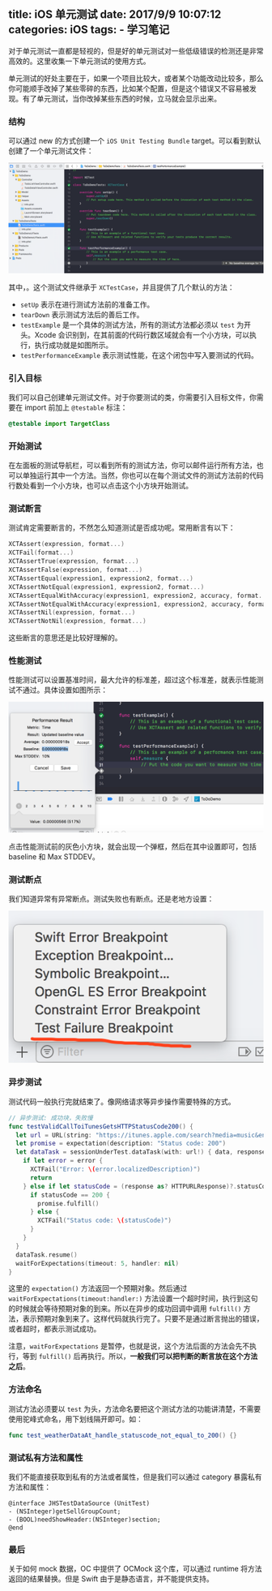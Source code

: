 title: iOS 单元测试
date: 2017/9/9 10:07:12  
categories: iOS
tags:
	- 学习笔记
---

对于单元测试一直都是轻视的，但是好的单元测试对一些低级错误的检测还是非常高效的。这里收集一下单元测试的使用方式。

<!--more-->

单元测试的好处主要在于，如果一个项目比较大，或者某个功能改动比较多，那么你可能顺手改掉了某些零碎的东西，比如某个配置，但是这个错误又不容易被发现。有了单元测试，当你改掉某些东西的时候，立马就会显示出来。

### 结构

可以通过 new 的方式创建一个 `iOS Unit Testing Bundle`  target。可以看到默认创建了一个单元测试文件：

![](https://github.com/zhang759740844/MyImgs/blob/master/MyBlog/unitTest1.png?raw=true)

其中，。这个测试文件继承于 `XCTestCase`，并且提供了几个默认的方法：

- `setUp` 表示在进行测试方法前的准备工作。
- `tearDown` 表示测试方法后的善后工作。
- `testExample` 是一个具体的测试方法，所有的测试方法都必须以 `test` 为开头。Xcode 会识别到，在其前面的代码行数区域就会有一个小方块，可以执行，执行成功就是如图所示。
- `testPerformanceExample` 表示测试性能，在这个闭包中写入要测试的代码。

### 引入目标

我们可以自己创建单元测试文件。对于你要测试的类，你需要引入目标文件，你需要在 import 前加上 `@testable` 标注：

```swift
@testable import TargetClass
```

### 开始测试

在左面板的测试导航栏，可以看到所有的测试方法，你可以邮件运行所有方法，也可以单独运行其中一个方法。当然，你也可以在每个测试文件的测试方法前的代码行数处看到一个小方块，也可以点击这个小方块开始测试。

### 测试断言

测试肯定需要断言的，不然怎么知道测试是否成功呢。常用断言有以下：

```swift
XCTAssert(expression, format...)
XCTFail(format...)
XCTAssertTrue(expression, format...)
XCTAssertFalse(expression, format...)
XCTAssertEqual(expression1, expression2, format...)
XCTAssertNotEqual(expression1, expression2, format...)
XCTAssertEqualWithAccuracy(expression1, expression2, accuracy, format...)
XCTAssertNotEqualWithAccuracy(expression1, expression2, accuracy, format...)
XCTAssertNil(expression, format...)
XCTAssertNotNil(expression, format...)
```

这些断言的意思还是比较好理解的。

### 性能测试

性能测试可以设置基准时间，最大允许的标准差，超过这个标准差，就表示性能测试不通过。具体设置如图所示：

![](https://github.com/zhang759740844/MyImgs/blob/master/MyBlog/unitTest3.png?raw=true)

点击性能测试前的灰色小方块，就会出现一个弹框，然后在其中设置即可，包括 baseline 和 Max STDDEV。

### 测试断点

我们知道异常有异常断点。测试失败也有断点。还是老地方设置：

![](https://github.com/zhang759740844/MyImgs/blob/master/MyBlog/unitTest4.png?raw=true)

### 异步测试

测试代码一般执行完就结束了。像网络请求等异步操作需要特殊的方式。

```swift
// 异步测试: 成功块，失败慢
func testValidCallToiTunesGetsHTTPStatusCode200() {
  let url = URL(string: "https://itunes.apple.com/search?media=music&entity=song&term=abba")
  let promise = expectation(description: "Status code: 200")
  let dataTask = sessionUnderTest.dataTask(with: url!) { data, response, error in
    if let error = error {
      XCTFail("Error: \(error.localizedDescription)")
      return
    } else if let statusCode = (response as? HTTPURLResponse)?.statusCode {
      if statusCode == 200 {
        promise.fulfill()
      } else {
        XCTFail("Status code: \(statusCode)")
      }
    }
  }
  dataTask.resume()
  waitForExpectations(timeout: 5, handler: nil)
}
```

这里的 `expectation()` 方法返回一个预期对象。然后通过 `waitForExpectations(timeout:handler:)` 方法设置一个超时时间，执行到这句的时候就会等待预期对象的到来。所以在异步的成功回调中调用 `fulfill()` 方法，表示预期对象到来了。这样代码就执行完了。只要不是通过断言抛出的错误，或者超时，都表示测试成功。

注意，`waitForExpectations` 是暂停，也就是说，这个方法后面的方法会先不执行，等到 `fulfill()` 后再执行。所以，**一般我们可以把判断的断言放在这个方法之后**。

### 方法命名

测试方法必须要以 `test` 为头，方法命名要把这个测试方法的功能讲清楚，不需要使用驼峰式命名，用下划线隔开即可。如：

```swift
func test_weatherDataAt_handle_statuscode_not_equal_to_200() {}
```



### 测试私有方法和属性

我们不能直接获取到私有的方法或者属性，但是我们可以通过 category 暴露私有方法和属性：

```objc
@interface JHSTestDataSource (UnitTest)
- (NSInteger)getSellGroupCount;
- (BOOL)needShowHeader:(NSInteger)section;
@end
```

### 最后  

关于如何 mock 数据，OC 中提供了 OCMock 这个库，可以通过 runtime 将方法返回的结果替换。但是 Swift 由于是静态语言，并不能提供支持。

